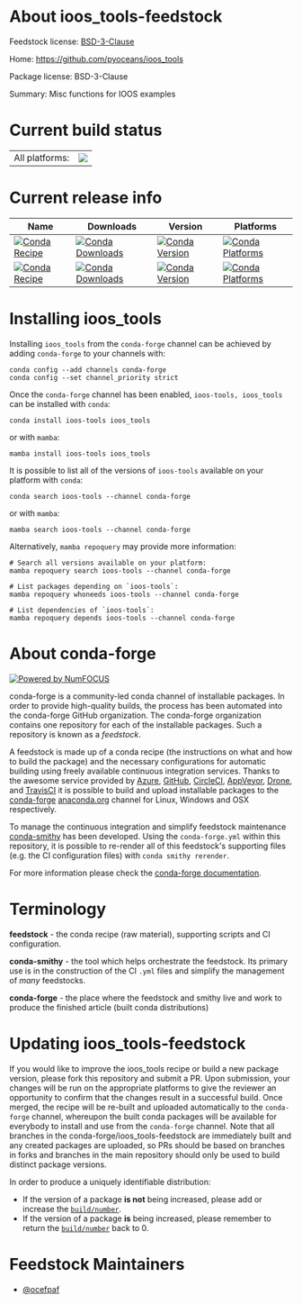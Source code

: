 About ioos_tools-feedstock
==========================

Feedstock license: [BSD-3-Clause](https://github.com/conda-forge/ioos_tools-feedstock/blob/main/LICENSE.txt)

Home: https://github.com/pyoceans/ioos_tools

Package license: BSD-3-Clause

Summary: Misc functions for IOOS examples

Current build status
====================


<table><tr><td>All platforms:</td>
    <td>
      <a href="https://dev.azure.com/conda-forge/feedstock-builds/_build/latest?definitionId=5616&branchName=main">
        <img src="https://dev.azure.com/conda-forge/feedstock-builds/_apis/build/status/ioos_tools-feedstock?branchName=main">
      </a>
    </td>
  </tr>
</table>

Current release info
====================

| Name | Downloads | Version | Platforms |
| --- | --- | --- | --- |
| [![Conda Recipe](https://img.shields.io/badge/recipe-ioos--tools-green.svg)](https://anaconda.org/conda-forge/ioos-tools) | [![Conda Downloads](https://img.shields.io/conda/dn/conda-forge/ioos-tools.svg)](https://anaconda.org/conda-forge/ioos-tools) | [![Conda Version](https://img.shields.io/conda/vn/conda-forge/ioos-tools.svg)](https://anaconda.org/conda-forge/ioos-tools) | [![Conda Platforms](https://img.shields.io/conda/pn/conda-forge/ioos-tools.svg)](https://anaconda.org/conda-forge/ioos-tools) |
| [![Conda Recipe](https://img.shields.io/badge/recipe-ioos_tools-green.svg)](https://anaconda.org/conda-forge/ioos_tools) | [![Conda Downloads](https://img.shields.io/conda/dn/conda-forge/ioos_tools.svg)](https://anaconda.org/conda-forge/ioos_tools) | [![Conda Version](https://img.shields.io/conda/vn/conda-forge/ioos_tools.svg)](https://anaconda.org/conda-forge/ioos_tools) | [![Conda Platforms](https://img.shields.io/conda/pn/conda-forge/ioos_tools.svg)](https://anaconda.org/conda-forge/ioos_tools) |

Installing ioos_tools
=====================

Installing `ioos_tools` from the `conda-forge` channel can be achieved by adding `conda-forge` to your channels with:

```
conda config --add channels conda-forge
conda config --set channel_priority strict
```

Once the `conda-forge` channel has been enabled, `ioos-tools, ioos_tools` can be installed with `conda`:

```
conda install ioos-tools ioos_tools
```

or with `mamba`:

```
mamba install ioos-tools ioos_tools
```

It is possible to list all of the versions of `ioos-tools` available on your platform with `conda`:

```
conda search ioos-tools --channel conda-forge
```

or with `mamba`:

```
mamba search ioos-tools --channel conda-forge
```

Alternatively, `mamba repoquery` may provide more information:

```
# Search all versions available on your platform:
mamba repoquery search ioos-tools --channel conda-forge

# List packages depending on `ioos-tools`:
mamba repoquery whoneeds ioos-tools --channel conda-forge

# List dependencies of `ioos-tools`:
mamba repoquery depends ioos-tools --channel conda-forge
```


About conda-forge
=================

[![Powered by
NumFOCUS](https://img.shields.io/badge/powered%20by-NumFOCUS-orange.svg?style=flat&colorA=E1523D&colorB=007D8A)](https://numfocus.org)

conda-forge is a community-led conda channel of installable packages.
In order to provide high-quality builds, the process has been automated into the
conda-forge GitHub organization. The conda-forge organization contains one repository
for each of the installable packages. Such a repository is known as a *feedstock*.

A feedstock is made up of a conda recipe (the instructions on what and how to build
the package) and the necessary configurations for automatic building using freely
available continuous integration services. Thanks to the awesome service provided by
[Azure](https://azure.microsoft.com/en-us/services/devops/), [GitHub](https://github.com/),
[CircleCI](https://circleci.com/), [AppVeyor](https://www.appveyor.com/),
[Drone](https://cloud.drone.io/welcome), and [TravisCI](https://travis-ci.com/)
it is possible to build and upload installable packages to the
[conda-forge](https://anaconda.org/conda-forge) [anaconda.org](https://anaconda.org/)
channel for Linux, Windows and OSX respectively.

To manage the continuous integration and simplify feedstock maintenance
[conda-smithy](https://github.com/conda-forge/conda-smithy) has been developed.
Using the ``conda-forge.yml`` within this repository, it is possible to re-render all of
this feedstock's supporting files (e.g. the CI configuration files) with ``conda smithy rerender``.

For more information please check the [conda-forge documentation](https://conda-forge.org/docs/).

Terminology
===========

**feedstock** - the conda recipe (raw material), supporting scripts and CI configuration.

**conda-smithy** - the tool which helps orchestrate the feedstock.
                   Its primary use is in the construction of the CI ``.yml`` files
                   and simplify the management of *many* feedstocks.

**conda-forge** - the place where the feedstock and smithy live and work to
                  produce the finished article (built conda distributions)


Updating ioos_tools-feedstock
=============================

If you would like to improve the ioos_tools recipe or build a new
package version, please fork this repository and submit a PR. Upon submission,
your changes will be run on the appropriate platforms to give the reviewer an
opportunity to confirm that the changes result in a successful build. Once
merged, the recipe will be re-built and uploaded automatically to the
`conda-forge` channel, whereupon the built conda packages will be available for
everybody to install and use from the `conda-forge` channel.
Note that all branches in the conda-forge/ioos_tools-feedstock are
immediately built and any created packages are uploaded, so PRs should be based
on branches in forks and branches in the main repository should only be used to
build distinct package versions.

In order to produce a uniquely identifiable distribution:
 * If the version of a package **is not** being increased, please add or increase
   the [``build/number``](https://docs.conda.io/projects/conda-build/en/latest/resources/define-metadata.html#build-number-and-string).
 * If the version of a package **is** being increased, please remember to return
   the [``build/number``](https://docs.conda.io/projects/conda-build/en/latest/resources/define-metadata.html#build-number-and-string)
   back to 0.

Feedstock Maintainers
=====================

* [@ocefpaf](https://github.com/ocefpaf/)

